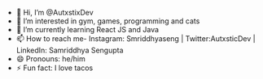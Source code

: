 - 👋 Hi, I’m @AutxstixDev
- 👀 I’m interested in gym, games, programming and cats
- 🌱 I’m currently learning React JS and Java
- 📫 How to reach me- Instagram: Smriddhyaseng | Twitter:AutxsticDev | LinkedIn: Samriddhya Sengupta
- 😄 Pronouns: he/him
- ⚡ Fun fact: I love tacos

<!---
AutxstixDev/AutxstixDev is a ✨ special ✨ repository because its `README.md` (this file) appears on your GitHub profile.
You can click the Preview link to take a look at your changes.
--->
